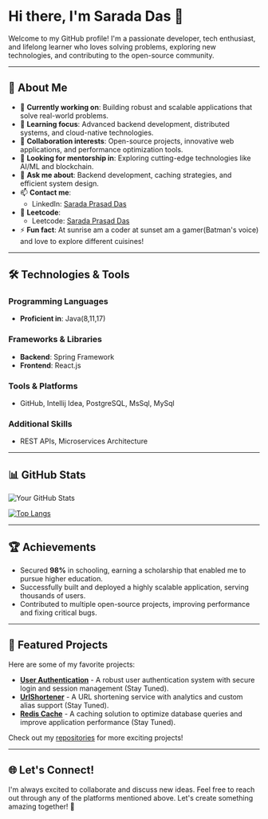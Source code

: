 # Hi there, I'm Sarada Das 👋

Welcome to my GitHub profile! I'm a passionate developer, tech enthusiast, and lifelong learner who loves solving problems, exploring new technologies, and contributing to the open-source community.

---

## 🚀 About Me
- 🔭 **Currently working on**: Building robust and scalable applications that solve real-world problems.
- 🌱 **Learning focus**: Advanced backend development, distributed systems, and cloud-native technologies.
- 👯 **Collaboration interests**: Open-source projects, innovative web applications, and performance optimization tools.
- 🤔 **Looking for mentorship in**: Exploring cutting-edge technologies like AI/ML and blockchain.
- 💬 **Ask me about**: Backend development, caching strategies, and efficient system design.
- 📫 **Contact me**:
  - LinkedIn: [Sarada Prasad Das](https://www.linkedin.com/in/sarada-prasad-das-45b72b1a2/)
- 💬 **Leetcode**:
  - Leetcode: [Sarada Prasad Das](https://leetcode.com/u/SaradaPrasadDas/)
- ⚡ **Fun fact**: At sunrise am a coder at sunset am a gamer(Batman's voice) and love to explore different cuisines!

---

## 🛠️ Technologies & Tools
### Programming Languages
- **Proficient in**: Java(8,11,17)
  
### Frameworks & Libraries
- **Backend**: Spring Framework
- **Frontend**: React.js

### Tools & Platforms
- GitHub, Intellij Idea, PostgreSQL, MsSql, MySql

### Additional Skills
- REST APIs, Microservices Architecture

---

## 📊 GitHub Stats
![Your GitHub Stats](https://github-readme-stats.vercel.app/api?username=saradaDas9866&show_icons=true&hide=issues&count_private=true&theme=radical&cache_seconds=1800)

[![Top Langs](https://github-readme-stats.vercel.app/api/top-langs/?username=saradaDas9866&layout=compact&theme=radical)](https://github.com/saradaDas9866)

---

## 🏆 Achievements
- Secured **98%** in schooling, earning a scholarship that enabled me to pursue higher education.
- Successfully built and deployed a highly scalable application, serving thousands of users.
- Contributed to multiple open-source projects, improving performance and fixing critical bugs.

---

## 🌟 Featured Projects
Here are some of my favorite projects:
- **[User Authentication](Link)** - A robust user authentication system with secure login and session management (Stay Tuned).
- **[UrlShortener](Link)** - A URL shortening service with analytics and custom alias support (Stay Tuned).
- **[Redis Cache](Link)** - A caching solution to optimize database queries and improve application performance (Stay Tuned).

Check out my [repositories](https://github.com/saradaDas9866?tab=repositories) for more exciting projects!

---

## 🌐 Let's Connect!
I'm always excited to collaborate and discuss new ideas. Feel free to reach out through any of the platforms mentioned above. Let's create something amazing together! 🚀

